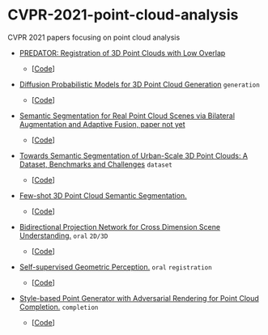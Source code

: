 # CVPR-2021-point-cloud-analysis
CVPR 2021 papers focusing on point cloud analysis

- [PREDATOR: Registration of 3D Point Clouds with Low Overlap](https://arxiv.org/pdf/2011.13005.pdf)
  - [[Code](https://github.com/ShengyuH/OverlapPredator)]

- [Diffusion Probabilistic Models for 3D Point Cloud Generation](https://arxiv.org/pdf/2103.01458.pdf)  `generation`
  - [[Code](https://github.com/luost26/diffusion-point-cloud)]

- [Semantic Segmentation for Real Point Cloud Scenes via Bilateral Augmentation and Adaptive Fusion, paper not yet]()
  - [[Code](https://github.com/ShiQiu0419/BAAF-Net)]

- [Towards Semantic Segmentation of Urban-Scale 3D Point Clouds: A Dataset, Benchmarks and Challenges](https://arxiv.org/pdf/2009.03137.pdf) `dataset`
  - [[Code](https://github.com/QingyongHu/SensatUrban)]

- [Few-shot 3D Point Cloud Semantic Segmentation.]() 
  - [[Code](https://github.com/Na-Z/attMPTI)]

- [Bidirectional Projection Network for Cross Dimension Scene Understanding.]() `oral` `2D/3D`
  - [[Code](https://github.com/wbhu/BPNet)]

- [Self-supervised Geometric Perception.](https://arxiv.org/pdf/2103.03114.pdf) `oral` `registration`
  - [[Code](https://github.com/theNded/SGP)]

- [Style-based Point Generator with Adversarial Rendering for Point Cloud Completion.](https://arxiv.org/pdf/2103.02535.pdf)  `completion`
  - [[Code](https://github.com/microsoft/SpareNet)]
